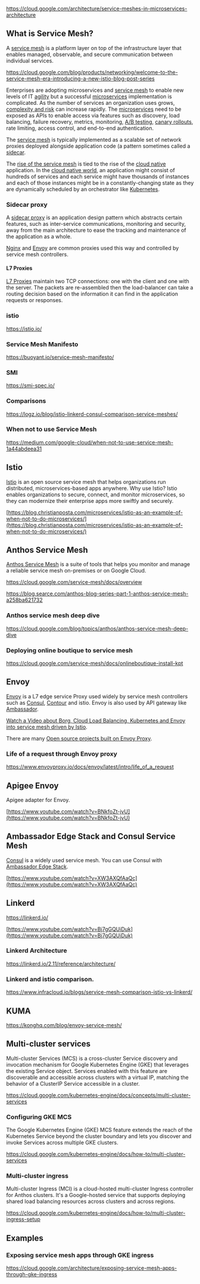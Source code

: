
https://cloud.google.com/architecture/service-meshes-in-microservices-architecture



## What is Service Mesh?

A [service mesh](https://cloud.google.com/service-mesh/docs/overview) is a platform layer on top of the infrastructure layer that enables managed, observable, and secure communication between individual services.

https://cloud.google.com/blog/products/networking/welcome-to-the-service-mesh-era-introducing-a-new-istio-blog-post-series

Enterprises are adopting microservices and [service mesh](https://www.nginx.com/blog/what-is-a-service-mesh/) to enable new levels of IT [agility](https://www.infoworld.com/article/3237508/what-is-agile-methodology-modern-software-development-explained.html) but a successful [microservices](Microservices)  implementation is complicated. As the number of services an organization uses grows, [complexity and risk](https://stackoverflow.blog/2020/11/23/the-macro-problem-with-microservices/) can increase rapidly. The [microservices](https://microservices.io/) need to be exposed as APIs to enable access via features such as discovery, load balancing, failure recovery, metrics, monitoring, [A/B testing](https://en.wikipedia.org/wiki/A/B_testing), [canary rollouts](https://argoproj.github.io/argo-rollouts/features/canary/), rate limiting, access control, and end-to-end authentication.

The [service mesh](https://en.wikipedia.org/wiki/Service_mesh) is typically implemented as a scalable set of network proxies deployed alongside application code (a pattern sometimes called a [sidecar](https://docs.microsoft.com/en-us/azure/architecture/patterns/sidecar). 

The [rise of the service mesh](https://www.talentica.com/blogs/the-rise-of-service-mesh-how-can-businesses-use-it/) is tied to the rise of the [cloud native](https://cloud.google.com/solutions/cloud-native-app-development) application. In the [cloud native world](https://www.cncf.io/), an application might consist of hundreds of services and each service might have thousands of instances and each of those instances might be in a constantly-changing state as they are dynamically scheduled by an orchestrator like [Kubernetes](Kubernetes). 



### Sidecar proxy


A [sidecar proxy](https://medium.com/@lukas.eichler/securing-pods-with-sidecar-proxies-d84f8d34be3e) is an application design pattern which abstracts certain features, such as inter-service communications, monitoring and security, away from the main architecture to ease the tracking and maintenance of the application as a whole.

[Nginx](https://en.wikipedia.org/wiki/Nginx) and [Envoy](https://en.wikipedia.org/wiki/Envoy) are common proxies used this way and controlled by service mesh controllers. 

#### L7 Proxies

[L7 Proxies](L7-Proxies) maintain two TCP connections: one with the client and one with the server. The packets are re-assembled then the load-balancer can take a routing decision based on the information it can find in the application requests or responses.

### istio
https://istio.io/

### Service Mesh Manifesto

https://buoyant.io/service-mesh-manifesto/

### SMI

https://smi-spec.io/

### Comparisons

https://logz.io/blog/istio-linkerd-consul-comparison-service-meshes/

### When not to use Service Mesh

https://medium.com/google-cloud/when-not-to-use-service-mesh-1a44abdeea31

## Istio

[Istio](https://istio.io/) is an open source service mesh that helps organizations run distributed, microservices-based apps anywhere. Why use Istio? Istio enables organizations to secure, connect, and monitor microservices, so they can modernize their enterprise apps more swiftly and securely.



[https://blog.christianposta.com/microservices/istio-as-an-example-of-when-not-to-do-microservices/](https://blog.christianposta.com/microservices/istio-as-an-example-of-when-not-to-do-microservices/)

## Anthos Service Mesh

[Anthos Service Mesh](https://cloud.google.com/anthos/service-mesh) is a suite of tools that helps you monitor and manage a reliable service mesh on-premises or on Google Cloud.

https://cloud.google.com/service-mesh/docs/overview


https://blog.searce.com/anthos-blog-series-part-1-anthos-service-mesh-a258ba621732


### Anthos service mesh deep dive
https://cloud.google.com/blog/topics/anthos/anthos-service-mesh-deep-dive

### Deploying online boutique to service mesh
https://cloud.google.com/service-mesh/docs/onlineboutique-install-kpt


## Envoy

[Envoy](https://www.envoyproxy.io/) is  a L7 edge service Proxy used widely by service mesh controllers such as [Consul](https://www.consul.io/), [Contour](https://projectcontour.io/) and istio. Envoy is also used by API gateway like [Ambassador](https://github.com/datawire/ambassador).

[Watch a Video about Borg, Cloud Load Balancing, Kubernetes and Envoy into service mesh driven by Istio](https://www.youtube.com/watch?v=glATqKI-WR8).



There are many [Open source projects built on Envoy Proxy](https://www.envoyproxy.io/community).

### Life of a request through Envoy proxy

https://www.envoyproxy.io/docs/envoy/latest/intro/life_of_a_request

## Apigee Envoy

Apigee adapter for Envoy. 

[https://www.youtube.com/watch?v=BNkfoZt-jvU](https://www.youtube.com/watch?v=BNkfoZt-jvU)


## Ambassador Edge Stack and Consul Service Mesh

[Consul](https://www.consul.io/)  is a widely used service mesh. You can use Consul with [Ambassador Edge Stack](https://www.getambassador.io/docs/).

[https://www.youtube.com/watch?v=XW3AXQfAaQc](https://www.youtube.com/watch?v=XW3AXQfAaQc)


## Linkerd

https://linkerd.io/

[https://www.youtube.com/watch?v=Bj7gGQUiDuk](https://www.youtube.com/watch?v=Bj7gGQUiDuk)


### Linkerd Architecture

https://linkerd.io/2.11/reference/architecture/

### Linkerd and istio comparison.

https://www.infracloud.io/blogs/service-mesh-comparison-istio-vs-linkerd/


## KUMA

https://konghq.com/blog/envoy-service-mesh/

## Multi-cluster services

Multi-cluster Services (MCS)  is a cross-cluster Service discovery and invocation mechanism for Google Kubernetes Engine (GKE) that leverages the existing Service object. Services enabled with this feature are discoverable and accessible across clusters with a virtual IP, matching the behavior of a ClusterIP Service accessible in a cluster. 

https://cloud.google.com/kubernetes-engine/docs/concepts/multi-cluster-services

### Configuring GKE MCS

The Google Kubernetes Engine (GKE) MCS feature extends the reach of the Kubernetes Service beyond the cluster boundary and lets you discover and invoke Services across multiple GKE clusters.

https://cloud.google.com/kubernetes-engine/docs/how-to/multi-cluster-services

### Multi-cluster ingress

Multi-cluster Ingress (MCI) is a cloud-hosted multi-cluster Ingress controller for Anthos clusters. It's a Google-hosted service that supports deploying shared load balancing resources across clusters and across regions.

https://cloud.google.com/kubernetes-engine/docs/how-to/multi-cluster-ingress-setup

## Examples

### Exposing service mesh apps through GKE ingress
https://cloud.google.com/architecture/exposing-service-mesh-apps-through-gke-ingress
